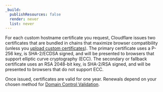 ```yaml
---
_build:
  publishResources: false
  render: never
  list: never
---
```


For each custom hostname certificate you request, Cloudflare issues two certificates that are bundled in chains that maximize browser compatibility (unless you [upload custom certificates](/ssl/ssl-for-saas/custom-certificates/uploading-certificates/)). The primary certificate uses a P-256 key, is SHA-2/ECDSA signed, and will be presented to browsers that support elliptic curve cryptography (ECC). The secondary or fallback certificate uses an RSA 2048-bit key, is SHA-2/RSA signed, and will be presented to browsers that do not support ECC.

Once issued, certificates are valid for one year. Renewals depend on your chosen method for [Domain Control Validation](/ssl/ssl-for-saas/ssl/common-tasks/certificate-validation-methods/).
